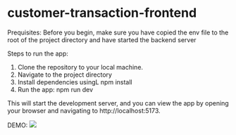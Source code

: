 # customer-transaction-frontend

Prequisites:
Before you begin, make sure you have copied the env file to the root of the project directory and have started the backend server

Steps to run the app:
1. Clone the repository to your local machine.
2. Navigate to the project directory
3. Install dependencies usingL npm install
4. Run the app: npm run dev 

This will start the development server, and you can view the app by opening your browser and navigating to http://localhost:5173.

DEMO:
![](https://github.com/beelz0103/customer-transaction-frontend/blob/main/demo.gif)